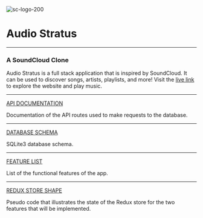 ![sc-logo-200](https://user-images.githubusercontent.com/106204127/190707497-3631cc4d-b566-41de-bc9a-c3491b98d009.jpg)
# Audio Stratus

***
### A SoundCloud Clone

Audio Stratus is a full stack application that is inspired by SoundCloud. It can be used to discover songs, artists, playlists, and more! Visit the [live link](https://audio-stratus.herokuapp.com/) to explore the website and play music.

***

[API DOCUMENTATION](https://github.com/jcgilb/API-project#api-documentation)

Documentation of the API routes used to make requests to the database.

***
[DATABASE SCHEMA](https://github.com/jcgilb/API-project/wiki/Database-Schema)

SQLite3 database schema.

***
[FEATURE LIST](https://github.com/jcgilb/API-project/wiki/Feature-List)

List of the functional features of the app. 

***
[REDUX STORE SHAPE](https://github.com/jcgilb/API-project/wiki/Redux-Store-Shape)

Pseudo code that illustrates the state of the Redux store for the two features that will be implemented. 

